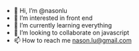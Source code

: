 - 👋 Hi, I’m @nasonlu
- 👀 I’m interested in front end
- 🌱 I’m currently learning everything
- 💞️ I’m looking to collaborate on javascript
- 📫 How to reach me nason.lu@gmail.com

<!---
nasonlu/nasonlu is a ✨ special ✨ repository because its `README.md` (this file) appears on your GitHub profile.
You can click the Preview link to take a look at your changes.
--->
